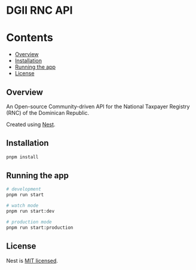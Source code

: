 <!-- omit in toc -->
# DGII RNC API

<!-- omit in toc -->
# Contents

- [Overview](#overview)
- [Installation](#installation)
- [Running the app](#running-the-app)
- [License](#license)

## Overview

An Open-source Community-driven API for the National Taxpayer Registry (RNC)
of the Dominican Republic.

Created using [Nest](https://github.com/nestjs/nest).

## Installation

```bash
pnpm install
```

## Running the app

```bash
# development
pnpm run start

# watch mode
pnpm run start:dev

# production mode
pnpm run start:production
```

## License

Nest is [MIT licensed](LICENSE).
